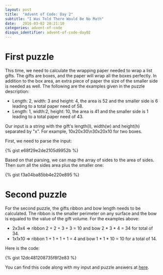 ```yaml
---
layout: post
title:  "Advent of Code: Day 2"
subtitle: "I Was Told There Would Be No Math"
date:   2016-03-02 20:21:10
categories: advent-of-code
disqus_identifier: advent-of-code-day02
---
```

# First puzzle 

This time, we need to calculate the wrapping paper needed to wrap a list gifts. The gifts are boxes, and the paper will wrap all the boxes perfectly. In addition to the box area, an extra piece of paper the size of the smaller side is needed as well. The following are the examples given in the puzzle description:

- Length: 2, width: 3 and height: 4, the area is 52 and the smaller side is 6 leading to a total paper need of 58.
- Length: 1, width:2, height: 10, the area is 41 and the smaller side is 1 leading to a total paper need of 43.

Our input is a string with the gift's length(l), width(w) and height(h) separated by "x". For example, 10x20x30\n30x20x10 for two boxes.

First, we need to parse the input:

{% gist e68f29e2de2105d9952b %}

Based on that parsing, we can map the array of sides to the area of sides. Then sum all the sides area plus the smaller one:

{% gist f3a04ba85bb4e220e895 %}


# Second puzzle

For the second puzzle, the gifts ribbon and bow length needs to be calculated. The ribbon is the smaller perimeter on any surface and the bow is equaled to the value of the gift volume. For the examples above:

- 2x3x4 => ribbon 2 + 2 + 3 + 3 = 10 and bow 2 * 3 * 4 = 34 for total of 34.
- 1x1x10 => ribbon 1 + 1 + 1 + 1 = 4 and bow 1 * 1 * 10 = 10 for a total of 14.

Here is the code:

{% gist 12dc481208735f8f2e83 %}


You can find this code along with my input and puzzle answers at [here](https://github.com/darienmt/advent-of-code/blob/master/scala/src/main/scala/Day02.sc).
